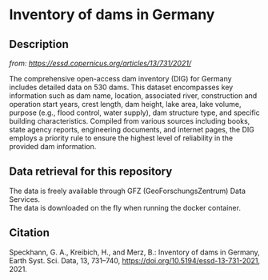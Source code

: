# Inventory of dams in Germany

## Description

*from: https://essd.copernicus.org/articles/13/731/2021/*

The comprehensive open-access dam inventory (DIG) for Germany includes detailed data on 530 dams. This dataset encompasses key information such as dam name, location, associated river, construction and operation start years, crest length, dam height, lake area, lake volume, purpose (e.g., flood control, water supply), dam structure type, and specific building characteristics. Compiled from various sources including books, state agency reports, engineering documents, and internet pages, the DIG employs a priority rule to ensure the highest level of reliability in the provided dam information.


## Data retrieval for this repository

The data is freely available through GFZ (GeoForschungsZentrum) Data Services.  
The data is downloaded on the fly when running the docker container.

## Citation

Speckhann, G. A., Kreibich, H., and Merz, B.: Inventory of dams in Germany, Earth Syst. Sci. Data, 13, 731–740, https://doi.org/10.5194/essd-13-731-2021, 2021.